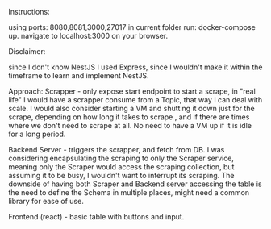 Instructions:

using ports: 8080,8081,3000,27017
in current folder run: docker-compose up.
navigate to localhost:3000 on your browser.

Disclaimer:

since I don't know NestJS I used Express, since I wouldn't make it within the timeframe to learn and implement NestJS.

Approach:
Scrapper - only expose start endpoint to start a scrape, in "real life" I would have a scrapper consume from a Topic, that way I can deal with scale.
I would also consider starting a VM and shutting it down just for the scrape, 
depending on how long it takes to scrape , and if there are times where we don't need to scrape at all.
No need to have a VM up if it is idle for a long period.

Backend Server - triggers the scrapper, and fetch from DB.
I was considering encapsulating the scraping to only the Scraper service, meaning only the Scraper would access the scraping collection,
but assuming it to be busy, I wouldn't want to interrupt its scraping.
The downside of having both Scraper and Backend server accessing the table is the need to define the Schema in multiple places,
might need a common library for ease of use.

Frontend (react) - basic table with buttons and input.

